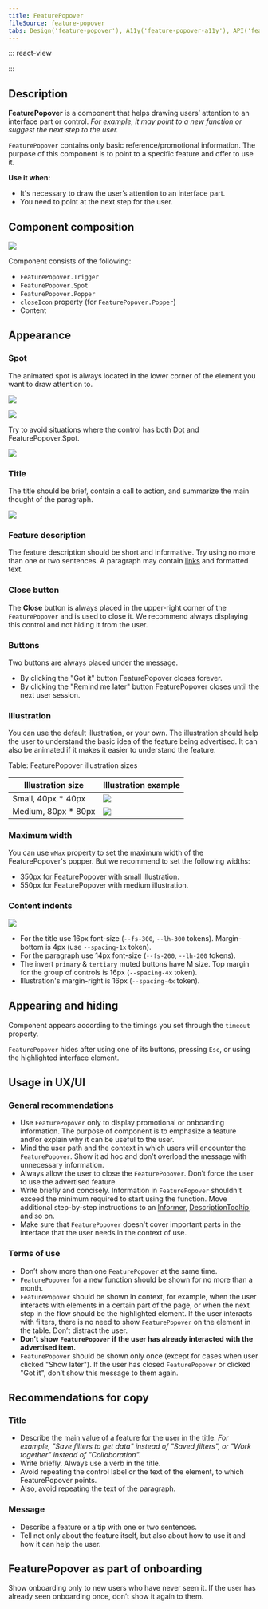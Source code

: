 ```yaml
---
title: FeaturePopover
fileSource: feature-popover
tabs: Design('feature-popover'), A11y('feature-popover-a11y'), API('feature-popover-api'), Example('feature-popover-code'), Changelog('feature-popover-changelog')
---
```


::: react-view

<script lang="tsx">
import React from 'react';

import Button from 'intergalactic/button';
import FeaturePopover from 'intergalactic/feature-popover';
import { Text } from 'intergalactic/typography';
import PlaygroundGeneration from '@components/PlaygroundGeneration';

const PLACEMENT = [
  'top-start',
  'top',
  'top-end',
  'right-start',
  'right',
  'right-end',
  'bottom-start',
  'bottom',
  'bottom-end',
  'left-start',
  'left',
  'left-end',
];

const App = PlaygroundGeneration((createGroupWidgets) => {
  const { bool, select, onChange } = createGroupWidgets('FeaturePopover');

  const closeIcon = bool({
    key: 'icon',
    defaultValue: true,
    label: 'Show Close button',
  });

  const visible = bool({
    key: 'visible',
    defaultValue: true,
    label: 'Visible',
  });

  const placement = select({
    key: 'placement',
    defaultValue: 'bottom-start',
    label: 'Placement',
    options: PLACEMENT.map((value) => ({
      name: value,
      value,
    })),
  });

  return (
    <FeaturePopover
      visible={visible}
      placement={placement}
      onVisibleChange={(v) => onChange('visible', v)}
      disablePortal
    >
      <FeaturePopover.Trigger>
        <Button>
          Open Popover
          {visible && <FeaturePopover.Spot />}
        </Button>
      </FeaturePopover.Trigger>
      <FeaturePopover.Popper closeIcon={closeIcon} wMax={250}>
        <Text size={200}>
          With this new feature, users can now enjoy improved user experience, or expanded capabilities.
        </Text>
      </FeaturePopover.Popper>
    </FeaturePopover>
  );
}, {filterProps: ['disablePortal']});
</script>

:::

## Description

**FeaturePopover** is a component that helps drawing users’ attention to an interface part or control. _For example, it may point to a new function or suggest the next step to the user._

`FeaturePopover` contains only basic reference/promotional information. The purpose of this component is to point to a specific feature and offer to use it.

**Use it when:**

- It's necessary to draw the user’s attention to an interface part.
- You need to point at the next step for the user.

## Component composition

![](static/featurepopover-composition.png)

Component consists of the following:

- `FeaturePopover.Trigger`
- `FeaturePopover.Spot`
- `FeaturePopover.Popper`
- `closeIcon` property (for `FeaturePopover.Popper`)
- Content

## Appearance

### Spot

The animated spot is always located in the lower corner of the element you want to draw attention to.

![](static/spotlight-sizes.png)

![](static/spotlight-dot.png)

Try to avoid situations where the control has both [Dot](/components/dot/dot) and FeaturePopover.Spot.

![](static/spot-yes-no.png)

### Title

The title should be brief, contain a call to action, and summarize the main thought of the paragraph.

![](static/title-yes-no.png)

### Feature description

The feature description should be short and informative. Try using no more than one or two sentences. A paragraph may contain [links](/components/link/link) and formatted text.

### Close button

The **Close** button is always placed in the upper-right corner of the `FeaturePopover` and is used to close it. We recommend always displaying this control and not hiding it from the user.

### Buttons

Two buttons are always placed under the message.

- By clicking the "Got it" button FeaturePopover closes forever.
- By clicking the "Remind me later" button FeaturePopover closes until the next user session.

### Illustration

You can use the default illustration, or your own. The illustration should help the user to understand the basic idea of the feature being advertised. It can also be animated if it makes it easier to understand the feature.

Table: FeaturePopover illustration sizes

| Illustration size       | Illustration example              |
| ----------------------- | --------------------------------- |
| Small, 40px * 40px      | ![](static/spotlight-default.png) |
| Medium, 80px * 80px     | ![](static/spotlight-big.png)     |

### Maximum width

You can use `wMax` property to set the maximum width of the FeaturePopover's popper. But we recommend to set the following widths:

- 350px for FeaturePopover with small illustration.
- 550px for FeaturePopover with medium illustration.

### Content indents

![](static/spotlight-content-margins.png)

- For the title use 16px font-size (`--fs-300`, `--lh-300` tokens). Margin-bottom is 4px (use `--spacing-1x` token).
- For the paragraph use 14px font-size (`--fs-200`, `--lh-200` tokens).
- The invert `primary` & `tertiary` muted buttons have M size. Top margin for the group of controls is 16px (`--spacing-4x` token).
- Illustration's margin-right is 16px (`--spacing-4x` token).

## Appearing and hiding

Component appears according to the timings you set through the `timeout` property.

`FeaturePopover` hides after using one of its buttons, pressing `Esc`, or using the highlighted interface element.

## Usage in UX/UI

### General recommendations

- Use `FeaturePopover` only to display promotional or onboarding information. The purpose of component is to emphasize a feature and/or explain why it can be useful to the user.
- Mind the user path and the context in which users will encounter the `FeaturePopover`. Show it ad hoc and don’t overload the message with unnecessary information.
- Always allow the user to close the `FeaturePopover`. Don’t force the user to use the advertised feature.
- Write briefly and concisely. Information in `FeaturePopover` shouldn't exceed the minimum required to start using the function. Move additional step-by-step instructions to an [Informer](../../patterns/informer/informer), [DescriptionTooltip](../tooltip/tooltip.md), and so on.
- Make sure that `FeaturePopover` doesn't cover important parts in the interface that the user needs in the context of use.

### Terms of use

- Don’t show more than one `FeaturePopover` at the same time.
- `FeaturePopover` for a new function should be shown for no more than a month.
- `FeaturePopover` should be shown in context, for example, when the user interacts with elements in a certain part of the page, or when the next step in the flow should be the highlighted element. If the user interacts with filters, there is no need to show `FeaturePopover` on the element in the table. Don’t distract the user.
- **Don’t show `FeaturePopover` if the user has already interacted with the advertised item.**
- `FeaturePopover` should be shown only once (except for cases when user clicked "Show later"). If the user has closed `FeaturePopover` or clicked "Got it", don’t show this message to them again.

## Recommendations for copy

### Title

- Describe the main value of a feature for the user in the title. _For example, "Save filters to get data" instead of "Saved filters", or "Work together" instead of "Collaboration"._
- Write briefly. Always use a verb in the title.
- Avoid repeating the control label or the text of the element, to which FeaturePopover points.
- Also, avoid repeating the text of the paragraph.

### Message

- Describe a feature or a tip with one or two sentences.
- Tell not only about the feature itself, but also about how to use it and how it can help the user.

## FeaturePopover as part of onboarding

Show onboarding only to new users who have never seen it. If the user has already seen onboarding once, don’t show it again to them.

